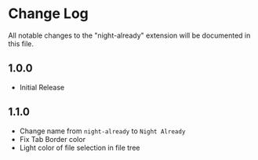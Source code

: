 # Change Log

All notable changes to the "night-already" extension will be documented in this file.

## 1.0.0
* Initial Release

## 1.1.0
* Change name from `night-already` to `Night Already`
* Fix Tab Border color
* Light color of file selection in file tree
